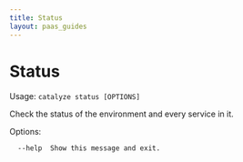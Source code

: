 ```yaml
---
title: Status
layout: paas_guides
---
```


# Status

Usage: `catalyze status [OPTIONS]`

  Check the status of the environment and every service in it.

Options:

```
  --help  Show this message and exit.
```

